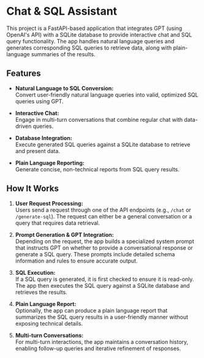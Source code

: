 # Chat & SQL Assistant

This project is a FastAPI-based application that integrates GPT (using OpenAI's API) with a SQLite database to provide interactive chat and SQL query functionality. The app handles natural language queries and generates corresponding SQL queries to retrieve data, along with plain-language summaries of the results.

## Features

- **Natural Language to SQL Conversion:**  
  Convert user-friendly natural language queries into valid, optimized SQL queries using GPT.
  
- **Interactive Chat:**  
  Engage in multi-turn conversations that combine regular chat with data-driven queries.
  
- **Database Integration:**  
  Execute generated SQL queries against a SQLite database to retrieve and present data.
  
- **Plain Language Reporting:**  
  Generate concise, non-technical reports from SQL query results.

## How It Works

1. **User Request Processing:**  
   Users send a request through one of the API endpoints (e.g., `/chat` or `/generate-sql`). The request can either be a general conversation or a query that requires data retrieval.

2. **Prompt Generation & GPT Integration:**  
   Depending on the request, the app builds a specialized system prompt that instructs GPT on whether to provide a conversational response or generate a SQL query. These prompts include detailed schema information and rules to ensure accurate output.

3. **SQL Execution:**  
   If a SQL query is generated, it is first checked to ensure it is read-only. The app then executes the SQL query against a SQLite database and retrieves the results.

4. **Plain Language Report:**  
   Optionally, the app can produce a plain language report that summarizes the SQL query results in a user-friendly manner without exposing technical details.

5. **Multi-turn Conversations:**  
   For multi-turn interactions, the app maintains a conversation history, enabling follow-up queries and iterative refinement of responses.

